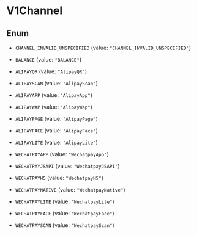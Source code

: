 
# V1Channel

## Enum


* `CHANNEL_INVALID_UNSPECIFIED` (value: `"CHANNEL_INVALID_UNSPECIFIED"`)

* `BALANCE` (value: `"BALANCE"`)

* `ALIPAYQR` (value: `"AlipayQR"`)

* `ALIPAYSCAN` (value: `"AlipayScan"`)

* `ALIPAYAPP` (value: `"AlipayApp"`)

* `ALIPAYWAP` (value: `"AlipayWap"`)

* `ALIPAYPAGE` (value: `"AlipayPage"`)

* `ALIPAYFACE` (value: `"AlipayFace"`)

* `ALIPAYLITE` (value: `"AlipayLite"`)

* `WECHATPAYAPP` (value: `"WechatpayApp"`)

* `WECHATPAYJSAPI` (value: `"WechatpayJSAPI"`)

* `WECHATPAYH5` (value: `"WechatpayH5"`)

* `WECHATPAYNATIVE` (value: `"WechatpayNative"`)

* `WECHATPAYLITE` (value: `"WechatpayLite"`)

* `WECHATPAYFACE` (value: `"WechatpayFace"`)

* `WECHATPAYSCAN` (value: `"WechatpayScan"`)



